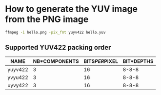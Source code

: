 # How to generate the YUV image from the PNG image

```bash
ffmpeg -i hello.png -pix_fmt yuyv422 hello.yuv
```

## Supported YUV422 packing order

| NAME     | NB*COMPONENTS  | BITS*PER*PIXEL | BIT*DEPTHS |
|----------|----------------|----------------|------------|
| yuyv422  | 3              | 16             | 8-8-8      |
| yvyu422  | 3              | 16             | 8-8-8      |
| uyvy422  | 3              | 16             | 8-8-8      |
